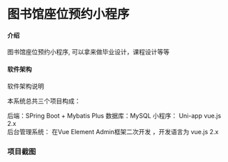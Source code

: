# 图书馆座位预约小程序

#### 介绍

图书馆座位预约小程序, 可以拿来做毕业设计，课程设计等等

#### 软件架构

软件架构说明

本系统总共三个项目构成：

后端：SPring Boot + Mybatis Plus  数据库：MySQL
小程序： Uni-app  vue.js 2.x  
后台管理系统： 在Vue Element Admin框架二次开发 ，开发语言为 vue.js 2.x

### 项目截图

